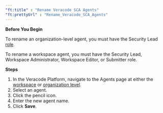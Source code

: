 ```yaml
---
"ft:title" : "Rename Veracode SCA Agents"
"ft:prettyUrl" : "Rename_Veracode_SCA_Agents"
---
```


<p font-size="13pt"><b>Before You Begin</b></p>

To rename an organization-level agent, you must have the Security Lead [role](https://docs.veracode.com/r/c_role_permissions).

To rename a workspace agent, you must have the Security Lead, Workspace Administrator, Workspace Editor, or Submitter role.

<p font-size="13pt"><b>Steps</b></p>

1.  In the Veracode Platform, navigate to the Agents page at either the [workspace](https://docs.veracode.com/r/View_Workspace_Agents) or [organization level](https://docs.veracode.com/r/View_Organization_Level_Agents).
2.  Select an agent.
3.  Click the pencil icon.
4.  Enter the new agent name.
5.  Click **Save**.